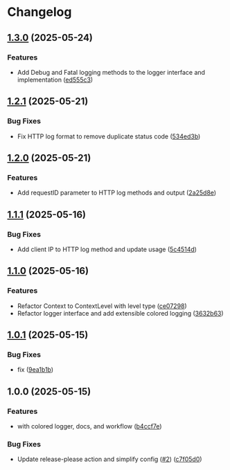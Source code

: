 # Changelog

## [1.3.0](https://github.com/ayberkgezer/gocolorlog/compare/v1.2.1...v1.3.0) (2025-05-24)


### Features

* Add Debug and Fatal logging methods to the logger interface and implementation ([ed555c3](https://github.com/ayberkgezer/gocolorlog/commit/ed555c3d5d500576f7a110b5f25c9fce482cead8))

## [1.2.1](https://github.com/ayberkgezer/gocolorlog/compare/v1.2.0...v1.2.1) (2025-05-21)


### Bug Fixes

* Fix HTTP log format to remove duplicate status code ([534ed3b](https://github.com/ayberkgezer/gocolorlog/commit/534ed3bdd228efbf7e21edda6b0bf683c7d90726))

## [1.2.0](https://github.com/ayberkgezer/gocolorlog/compare/v1.1.1...v1.2.0) (2025-05-21)


### Features

* Add requestID parameter to HTTP log methods and output ([2a25d8e](https://github.com/ayberkgezer/gocolorlog/commit/2a25d8e742289aa0d8f8265a6534e746104c41a0))

## [1.1.1](https://github.com/ayberkgezer/gocolorlog/compare/v1.1.0...v1.1.1) (2025-05-16)


### Bug Fixes

* Add client IP to HTTP log method and update usage ([5c4514d](https://github.com/ayberkgezer/gocolorlog/commit/5c4514daa812c925834471b6863f9b07f84cb5bc))

## [1.1.0](https://github.com/ayberkgezer/gocolorlog/compare/v1.0.1...v1.1.0) (2025-05-16)


### Features

* Refactor Context to ContextLevel with level type ([ce07298](https://github.com/ayberkgezer/gocolorlog/commit/ce072981cb3cb582378f7949a479f4e91030762d))
* Refactor logger interface and add extensible colored logging ([3632b63](https://github.com/ayberkgezer/gocolorlog/commit/3632b634e75c3048f6da4fee77d5761356c0262b))

## [1.0.1](https://github.com/ayberkgezer/gocolorlog/compare/v1.0.0...v1.0.1) (2025-05-15)


### Bug Fixes

* fix ([9ea1b1b](https://github.com/ayberkgezer/gocolorlog/commit/9ea1b1bf0c5b2f76d0f9a4f9818bebd06f825b92))

## 1.0.0 (2025-05-15)


### Features

* with colored logger, docs, and workflow ([b4ccf7e](https://github.com/ayberkgezer/gocolorlog/commit/b4ccf7eacf66af22aadd3fd27f2847fb5a7ae652))


### Bug Fixes

* Update release-please action and simplify config ([#2](https://github.com/ayberkgezer/gocolorlog/issues/2)) ([c7f05d0](https://github.com/ayberkgezer/gocolorlog/commit/c7f05d0f8a5cd8597e4818644e43fa34a5dba081))
